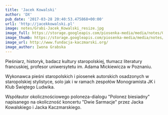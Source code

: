 ```yaml
---
title: 'Jacek Kowalski'
author: 'DX'
pub_date: '2017-03-28 20:40:53.475868+00:00'
url1: 'http://jacekkowalski.pl'
image: notes/Grabi-Jacek_Kowalski_resize.jpg
image_full: https://storage.googleapis.com/piosenka-media/media/notes/Grabi-Jacek_Kowalski_resize.jpg
image_thumb: https://storage.googleapis.com/piosenka-media/media/notes/Grabi-Jacek_Kowalski_resize.jpg.0x300_q85_upscale.jpg
image_url: http://www.fundacja-kaczmarski.org/
image_author: Iwona Grabska
---
```


Pieśniarz, historyk, badacz kultury staropolskiej, tłumacz literatury francuskiej, profesor uniwersytetu im. Adama Mickiewicza w Poznaniu.

Wykonawca pieśni staropolskich i piosenek autorskich osadzonych w staropolskiej stylistyce, solo jak i w ramach zespołów Monogramista JK i Klub Świętego Ludwika.

Współautor okolicznościowego poloneza\-dialogu "Polonez biesiadny" napisanego na okoliczność koncertu "Dwie Sarmacje" przez Jacka Kowalskiego i Jacka Kaczmarskiego.